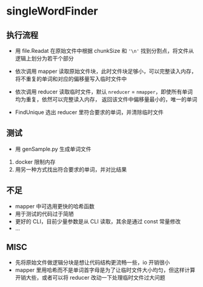# singleWordFinder

## 执行流程
- 用 file.Readat 在原始文件中根据 chunkSize 和 `'\n'` 找到分割点，将文件从逻辑上划分为若干个部分

- 依次调用 mapper 读取原始文件块，此时文件块足够小，可以完整读入内存，将不重复的单词和对应的偏移量写入临时文件中

- 依次调用 reducer 读取临时文件，默认 `nreducer` = `nmapper`，即使所有单词均为重复，依然可以完整读入内存，
  返回该文件中偏移量最小的，唯一的单词

- FindUnique 选出 reducer 里符合要求的单词，并清除临时文件

## 测试
- 用 genSample.py 生成单词文件
1. docker 限制内存
2. 用另一种方式找出符合要求的单词，并对比结果

## 不足
- mapper 中可选用更快的哈希函数
- 用于测试的代码过于简陋
- 更好的 CLI，目前少量参数是从 CLI 读取，其余是通过 const 常量修改
- ...

## MISC
- 先将原始文件做逻辑分块是想让代码结构更流畅一些，io 开销很小
- mapper 里用哈希而不是单词首字母是为了让临时文件大小均匀，但这样计算开销大些，或者可以将 reducer 改动一下处理临时文件过大问题